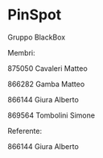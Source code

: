 # PinSpot

Gruppo BlackBox

Membri:

875050 Cavaleri Matteo

866282 Gamba Matteo

866144 Giura Alberto

869564 Tombolini Simone


Referente: 

866144 Giura Alberto
